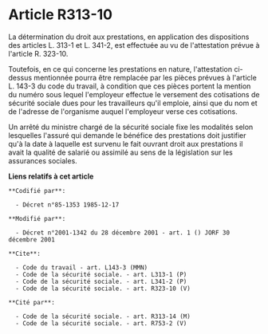 # Article R313-10

La détermination du droit aux prestations, en application des dispositions des articles L. 313-1 et L. 341-2, est effectuée
au vu de l'attestation prévue à l'article R. 323-10. 

Toutefois, en ce qui concerne les prestations en nature, l'attestation ci-dessus mentionnée pourra être remplacée par les
pièces prévues à l'article L. 143-3 du code du travail, à condition que ces pièces portent la mention du numéro sous lequel
l'employeur effectue le versement des cotisations de sécurité sociale dues pour les travailleurs qu'il emploie, ainsi que du
nom et de l'adresse de l'organisme auquel l'employeur verse ces cotisations. 

Un arrêté du ministre chargé de la sécurité sociale fixe les modalités selon lesquelles l'assuré qui demande le bénéfice des
prestations doit justifier qu'à la date à laquelle est survenu le fait ouvrant droit aux prestations il avait la qualité de
salarié ou assimilé au sens de la législation sur les assurances sociales.

**Liens relatifs à cet article**

	**Codifié par**:

	  - Décret n°85-1353 1985-12-17

	**Modifié par**:

	  - Décret n°2001-1342 du 28 décembre 2001 - art. 1 () JORF 30 décembre 2001

	**Cite**:

	  - Code du travail - art. L143-3 (MMN)
	  - Code de la sécurité sociale. - art. L313-1 (P)
	  - Code de la sécurité sociale. - art. L341-2 (P)
	  - Code de la sécurité sociale. - art. R323-10 (V)

	**Cité par**:

	  - Code de la sécurité sociale. - art. R313-14 (M)
	  - Code de la sécurité sociale. - art. R753-2 (V)
